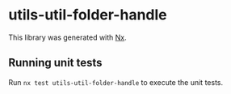# utils-util-folder-handle

This library was generated with [Nx](https://nx.dev).

## Running unit tests

Run `nx test utils-util-folder-handle` to execute the unit tests.

